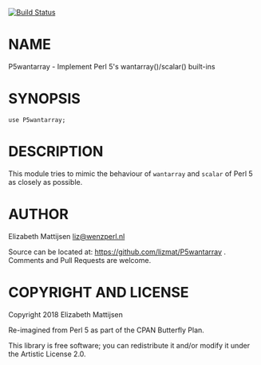 [![Build Status](https://travis-ci.org/lizmat/P5wantarray.svg?branch=master)](https://travis-ci.org/lizmat/P5wantarray)

NAME
====

P5wantarray - Implement Perl 5's wantarray()/scalar() built-ins

SYNOPSIS
========

    use P5wantarray;

DESCRIPTION
===========

This module tries to mimic the behaviour of `wantarray` and `scalar` of Perl 5 as closely as possible.

AUTHOR
======

Elizabeth Mattijsen <liz@wenzperl.nl>

Source can be located at: https://github.com/lizmat/P5wantarray . Comments and Pull Requests are welcome.

COPYRIGHT AND LICENSE
=====================

Copyright 2018 Elizabeth Mattijsen

Re-imagined from Perl 5 as part of the CPAN Butterfly Plan.

This library is free software; you can redistribute it and/or modify it under the Artistic License 2.0.


